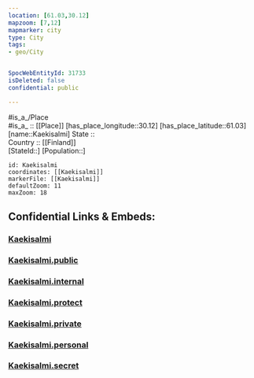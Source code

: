 ```yaml
---
location: [61.03,30.12] 
mapzoom: [7,12] 
mapmarker: city 
type: City
tags:
- geo/City


SpocWebEntityId: 31733
isDeleted: false
confidential: public

---
```

#is_a_/Place  
#is_a_ :: [[Place]] 
[has_place_longitude::30.12] 
[has_place_latitude::61.03] 
[name::Kaekisalmi] 
State ::  
Country :: [[Finland]]  
[StateId::] 
[Population::] 



```leaflet
id: Kaekisalmi
coordinates: [[Kaekisalmi]] 
markerFile: [[Kaekisalmi]] 
defaultZoom: 11 
maxZoom: 18
```


## Confidential Links & Embeds: 

### [Kaekisalmi](/_Standards/Earth/Continent/Europe/Europe~East/Russia/Russia~NorthWest/Leningrad_Oblast/City/Kaekisalmi.md) 

### [Kaekisalmi.public](/_public/Earth/Continent/Europe/Europe~East/Russia/Russia~NorthWest/Leningrad_Oblast/City/Kaekisalmi.public.md) 

### [Kaekisalmi.internal](/_internal/Earth/Continent/Europe/Europe~East/Russia/Russia~NorthWest/Leningrad_Oblast/City/Kaekisalmi.internal.md) 

### [Kaekisalmi.protect](/_protect/Earth/Continent/Europe/Europe~East/Russia/Russia~NorthWest/Leningrad_Oblast/City/Kaekisalmi.protect.md) 

### [Kaekisalmi.private](/_private/Earth/Continent/Europe/Europe~East/Russia/Russia~NorthWest/Leningrad_Oblast/City/Kaekisalmi.private.md) 

### [Kaekisalmi.personal](/_personal/Earth/Continent/Europe/Europe~East/Russia/Russia~NorthWest/Leningrad_Oblast/City/Kaekisalmi.personal.md) 

### [Kaekisalmi.secret](/_secret/Earth/Continent/Europe/Europe~East/Russia/Russia~NorthWest/Leningrad_Oblast/City/Kaekisalmi.secret.md)

